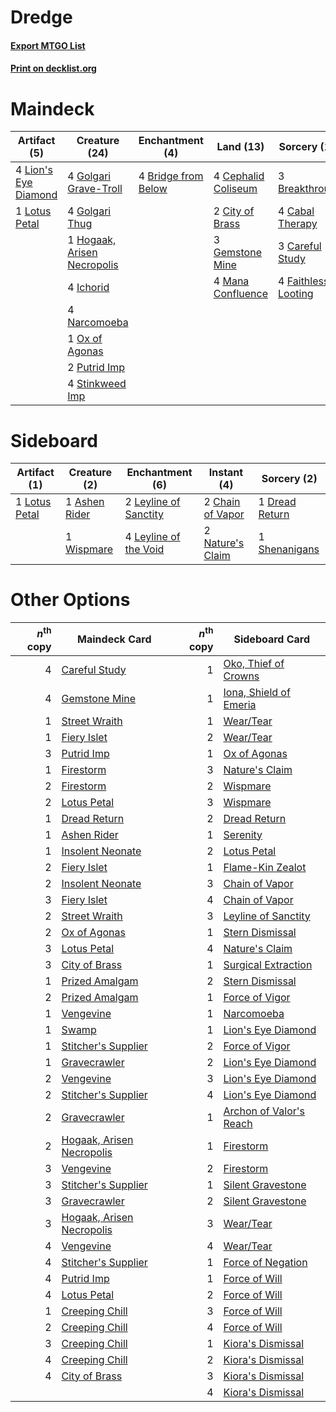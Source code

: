 # Dredge

#### [Export MTGO List](../collection/Dredge/Dredge.txt)
#### [Print on decklist.org](http://decklist.org/?deckmain=3%09Breakthrough%0A4%09Bridge%20from%20Below%0A4%09Cabal%20Therapy%0A3%09Careful%20Study%0A4%09Cephalid%20Coliseum%0A2%09City%20of%20Brass%0A4%09Faithless%20Looting%0A3%09Gemstone%20Mine%0A4%09Golgari%20Grave-Troll%0A4%09Golgari%20Thug%0A1%09Hogaak,%20Arisen%20Necropolis%0A4%09Ichorid%0A4%09Lion's%20Eye%20Diamond%0A1%09Lotus%20Petal%0A4%09Mana%20Confluence%0A4%09Narcomoeba%0A1%09Ox%20of%20Agonas%0A2%09Putrid%20Imp%0A4%09Stinkweed%20Imp&deckside=1%09Ashen%20Rider%0A2%09Chain%20of%20Vapor%0A1%09Dread%20Return%0A2%09Leyline%20of%20Sanctity%0A4%09Leyline%20of%20the%20Void%0A1%09Lotus%20Petal%0A2%09Nature's%20Claim%0A1%09Shenanigans%0A1%09Wispmare)
# Maindeck

|                                        Artifact (5)                                         |                                            Creature (24)                                             |                                       Enchantment (4)                                        |                                          Land (13)                                          |                                         Sorcery (14)                                         |
|---------------------------------------------------------------------------------------------|------------------------------------------------------------------------------------------------------|----------------------------------------------------------------------------------------------|---------------------------------------------------------------------------------------------|----------------------------------------------------------------------------------------------|
|4 [Lion's Eye Diamond](http://gatherer.wizards.com/Pages/Card/Details.aspx?multiverseid=3255)|4 [Golgari Grave-Troll](http://gatherer.wizards.com/Pages/Card/Details.aspx?multiverseid=338406)      |4 [Bridge from Below](http://gatherer.wizards.com/Pages/Card/Details.aspx?multiverseid=136054)|4 [Cephalid Coliseum](http://gatherer.wizards.com/Pages/Card/Details.aspx?multiverseid=29903)|3 [Breakthrough](http://gatherer.wizards.com/Pages/Card/Details.aspx?multiverseid=382225)     |
|1 [Lotus Petal](http://gatherer.wizards.com/Pages/Card/Details.aspx?multiverseid=420602)     |4 [Golgari Thug](http://gatherer.wizards.com/Pages/Card/Details.aspx?multiverseid=292953)             |                                                                                              |2 [City of Brass](http://gatherer.wizards.com/Pages/Card/Details.aspx?multiverseid=4178)     |4 [Cabal Therapy](http://gatherer.wizards.com/Pages/Card/Details.aspx?multiverseid=413625)    |
|                                                                                             |1 [Hogaak, Arisen Necropolis](http://gatherer.wizards.com/Pages/Card/Details.aspx?multiverseid=464151)|                                                                                              |3 [Gemstone Mine](http://gatherer.wizards.com/Pages/Card/Details.aspx?multiverseid=109761)   |3 [Careful Study](http://gatherer.wizards.com/Pages/Card/Details.aspx?multiverseid=29727)     |
|                                                                                             |4 [Ichorid](http://gatherer.wizards.com/Pages/Card/Details.aspx?multiverseid=413635)                  |                                                                                              |4 [Mana Confluence](http://gatherer.wizards.com/Pages/Card/Details.aspx?multiverseid=409573) |4 [Faithless Looting](http://gatherer.wizards.com/Pages/Card/Details.aspx?multiverseid=389512)|
|                                                                                             |4 [Narcomoeba](http://gatherer.wizards.com/Pages/Card/Details.aspx?multiverseid=136140)               |                                                                                              |                                                                                             |                                                                                              |
|                                                                                             |1 [Ox of Agonas](http://gatherer.wizards.com/Pages/Card/Details.aspx?multiverseid=476398)             |                                                                                              |                                                                                             |                                                                                              |
|                                                                                             |2 [Putrid Imp](http://gatherer.wizards.com/Pages/Card/Details.aspx?multiverseid=270459)               |                                                                                              |                                                                                             |                                                                                              |
|                                                                                             |4 [Stinkweed Imp](http://gatherer.wizards.com/Pages/Card/Details.aspx?multiverseid=193870)            |                                                                                              |                                                                                             |                                                                                              |


# Sideboard

|                                      Artifact (1)                                      |                                      Creature (2)                                      |                                        Enchantment (6)                                         |                                        Instant (4)                                        |                                       Sorcery (2)                                       |
|----------------------------------------------------------------------------------------|----------------------------------------------------------------------------------------|------------------------------------------------------------------------------------------------|-------------------------------------------------------------------------------------------|-----------------------------------------------------------------------------------------|
|1 [Lotus Petal](http://gatherer.wizards.com/Pages/Card/Details.aspx?multiverseid=420602)|1 [Ashen Rider](http://gatherer.wizards.com/Pages/Card/Details.aspx?multiverseid=373689)|2 [Leyline of Sanctity](http://gatherer.wizards.com/Pages/Card/Details.aspx?multiverseid=204993)|2 [Chain of Vapor](http://gatherer.wizards.com/Pages/Card/Details.aspx?multiverseid=420701)|1 [Dread Return](http://gatherer.wizards.com/Pages/Card/Details.aspx?multiverseid=389491)|
|                                                                                        |1 [Wispmare](http://gatherer.wizards.com/Pages/Card/Details.aspx?multiverseid=145974)   |4 [Leyline of the Void](http://gatherer.wizards.com/Pages/Card/Details.aspx?multiverseid=107682)|2 [Nature's Claim](http://gatherer.wizards.com/Pages/Card/Details.aspx?multiverseid=382316)|1 [Shenanigans](http://gatherer.wizards.com/Pages/Card/Details.aspx?multiverseid=464095) |


# Other Options

|*n*<sup>th</sup> copy|                                           Maindeck Card                                            |*n*<sup>th</sup> copy|                                          Sideboard Card                                          |
|--------------------:|----------------------------------------------------------------------------------------------------|--------------------:|--------------------------------------------------------------------------------------------------|
|                    4|[Careful Study](http://gatherer.wizards.com/Pages/Card/Details.aspx?multiverseid=29727)             |                    1|[Oko, Thief of Crowns](http://gatherer.wizards.com/Pages/Card/Details.aspx?multiverseid=473159)   |
|                    4|[Gemstone Mine](http://gatherer.wizards.com/Pages/Card/Details.aspx?multiverseid=109761)            |                    1|[Iona, Shield of Emeria](http://gatherer.wizards.com/Pages/Card/Details.aspx?multiverseid=397800) |
|                    1|[Street Wraith](http://gatherer.wizards.com/Pages/Card/Details.aspx?multiverseid=442097)            |                    1|[Wear/Tear](http://gatherer.wizards.com/Pages/Card/Details.aspx?multiverseid=368950)              |
|                    1|[Fiery Islet](http://gatherer.wizards.com/Pages/Card/Details.aspx?multiverseid=464187)              |                    2|[Wear/Tear](http://gatherer.wizards.com/Pages/Card/Details.aspx?multiverseid=368950)              |
|                    3|[Putrid Imp](http://gatherer.wizards.com/Pages/Card/Details.aspx?multiverseid=270459)               |                    1|[Ox of Agonas](http://gatherer.wizards.com/Pages/Card/Details.aspx?multiverseid=476398)           |
|                    1|[Firestorm](http://gatherer.wizards.com/Pages/Card/Details.aspx?multiverseid=4547)                  |                    3|[Nature's Claim](http://gatherer.wizards.com/Pages/Card/Details.aspx?multiverseid=382316)         |
|                    2|[Firestorm](http://gatherer.wizards.com/Pages/Card/Details.aspx?multiverseid=4547)                  |                    2|[Wispmare](http://gatherer.wizards.com/Pages/Card/Details.aspx?multiverseid=145974)               |
|                    2|[Lotus Petal](http://gatherer.wizards.com/Pages/Card/Details.aspx?multiverseid=420602)              |                    3|[Wispmare](http://gatherer.wizards.com/Pages/Card/Details.aspx?multiverseid=145974)               |
|                    1|[Dread Return](http://gatherer.wizards.com/Pages/Card/Details.aspx?multiverseid=389491)             |                    2|[Dread Return](http://gatherer.wizards.com/Pages/Card/Details.aspx?multiverseid=389491)           |
|                    1|[Ashen Rider](http://gatherer.wizards.com/Pages/Card/Details.aspx?multiverseid=373689)              |                    1|[Serenity](http://gatherer.wizards.com/Pages/Card/Details.aspx?multiverseid=15360)                |
|                    1|[Insolent Neonate](http://gatherer.wizards.com/Pages/Card/Details.aspx?multiverseid=409922)         |                    2|[Lotus Petal](http://gatherer.wizards.com/Pages/Card/Details.aspx?multiverseid=420602)            |
|                    2|[Fiery Islet](http://gatherer.wizards.com/Pages/Card/Details.aspx?multiverseid=464187)              |                    1|[Flame-Kin Zealot](http://gatherer.wizards.com/Pages/Card/Details.aspx?multiverseid=386316)       |
|                    2|[Insolent Neonate](http://gatherer.wizards.com/Pages/Card/Details.aspx?multiverseid=409922)         |                    3|[Chain of Vapor](http://gatherer.wizards.com/Pages/Card/Details.aspx?multiverseid=420701)         |
|                    3|[Fiery Islet](http://gatherer.wizards.com/Pages/Card/Details.aspx?multiverseid=464187)              |                    4|[Chain of Vapor](http://gatherer.wizards.com/Pages/Card/Details.aspx?multiverseid=420701)         |
|                    2|[Street Wraith](http://gatherer.wizards.com/Pages/Card/Details.aspx?multiverseid=442097)            |                    3|[Leyline of Sanctity](http://gatherer.wizards.com/Pages/Card/Details.aspx?multiverseid=204993)    |
|                    2|[Ox of Agonas](http://gatherer.wizards.com/Pages/Card/Details.aspx?multiverseid=476398)             |                    1|[Stern Dismissal](http://gatherer.wizards.com/Pages/Card/Details.aspx?multiverseid=476319)        |
|                    3|[Lotus Petal](http://gatherer.wizards.com/Pages/Card/Details.aspx?multiverseid=420602)              |                    4|[Nature's Claim](http://gatherer.wizards.com/Pages/Card/Details.aspx?multiverseid=382316)         |
|                    3|[City of Brass](http://gatherer.wizards.com/Pages/Card/Details.aspx?multiverseid=4178)              |                    1|[Surgical Extraction](http://gatherer.wizards.com/Pages/Card/Details.aspx?multiverseid=397706)    |
|                    1|[Prized Amalgam](http://gatherer.wizards.com/Pages/Card/Details.aspx?multiverseid=410014)           |                    2|[Stern Dismissal](http://gatherer.wizards.com/Pages/Card/Details.aspx?multiverseid=476319)        |
|                    2|[Prized Amalgam](http://gatherer.wizards.com/Pages/Card/Details.aspx?multiverseid=410014)           |                    1|[Force of Vigor](http://gatherer.wizards.com/Pages/Card/Details.aspx?multiverseid=464113)         |
|                    1|[Vengevine](http://gatherer.wizards.com/Pages/Card/Details.aspx?multiverseid=457124)                |                    1|[Narcomoeba](http://gatherer.wizards.com/Pages/Card/Details.aspx?multiverseid=136140)             |
|                    1|[Swamp](http://gatherer.wizards.com/Pages/Card/Details.aspx?multiverseid=439858)                    |                    1|[Lion's Eye Diamond](http://gatherer.wizards.com/Pages/Card/Details.aspx?multiverseid=3255)       |
|                    1|[Stitcher's Supplier](http://gatherer.wizards.com/Pages/Card/Details.aspx?multiverseid=447257)      |                    2|[Force of Vigor](http://gatherer.wizards.com/Pages/Card/Details.aspx?multiverseid=464113)         |
|                    1|[Gravecrawler](http://gatherer.wizards.com/Pages/Card/Details.aspx?multiverseid=409635)             |                    2|[Lion's Eye Diamond](http://gatherer.wizards.com/Pages/Card/Details.aspx?multiverseid=3255)       |
|                    2|[Vengevine](http://gatherer.wizards.com/Pages/Card/Details.aspx?multiverseid=457124)                |                    3|[Lion's Eye Diamond](http://gatherer.wizards.com/Pages/Card/Details.aspx?multiverseid=3255)       |
|                    2|[Stitcher's Supplier](http://gatherer.wizards.com/Pages/Card/Details.aspx?multiverseid=447257)      |                    4|[Lion's Eye Diamond](http://gatherer.wizards.com/Pages/Card/Details.aspx?multiverseid=3255)       |
|                    2|[Gravecrawler](http://gatherer.wizards.com/Pages/Card/Details.aspx?multiverseid=409635)             |                    1|[Archon of Valor's Reach](http://gatherer.wizards.com/Pages/Card/Details.aspx?multiverseid=446042)|
|                    2|[Hogaak, Arisen Necropolis](http://gatherer.wizards.com/Pages/Card/Details.aspx?multiverseid=464151)|                    1|[Firestorm](http://gatherer.wizards.com/Pages/Card/Details.aspx?multiverseid=4547)                |
|                    3|[Vengevine](http://gatherer.wizards.com/Pages/Card/Details.aspx?multiverseid=457124)                |                    2|[Firestorm](http://gatherer.wizards.com/Pages/Card/Details.aspx?multiverseid=4547)                |
|                    3|[Stitcher's Supplier](http://gatherer.wizards.com/Pages/Card/Details.aspx?multiverseid=447257)      |                    1|[Silent Gravestone](http://gatherer.wizards.com/Pages/Card/Details.aspx?multiverseid=439846)      |
|                    3|[Gravecrawler](http://gatherer.wizards.com/Pages/Card/Details.aspx?multiverseid=409635)             |                    2|[Silent Gravestone](http://gatherer.wizards.com/Pages/Card/Details.aspx?multiverseid=439846)      |
|                    3|[Hogaak, Arisen Necropolis](http://gatherer.wizards.com/Pages/Card/Details.aspx?multiverseid=464151)|                    3|[Wear/Tear](http://gatherer.wizards.com/Pages/Card/Details.aspx?multiverseid=368950)              |
|                    4|[Vengevine](http://gatherer.wizards.com/Pages/Card/Details.aspx?multiverseid=457124)                |                    4|[Wear/Tear](http://gatherer.wizards.com/Pages/Card/Details.aspx?multiverseid=368950)              |
|                    4|[Stitcher's Supplier](http://gatherer.wizards.com/Pages/Card/Details.aspx?multiverseid=447257)      |                    1|[Force of Negation](http://gatherer.wizards.com/Pages/Card/Details.aspx?multiverseid=464001)      |
|                    4|[Putrid Imp](http://gatherer.wizards.com/Pages/Card/Details.aspx?multiverseid=270459)               |                    1|[Force of Will](http://gatherer.wizards.com/Pages/Card/Details.aspx?multiverseid=3107)            |
|                    4|[Lotus Petal](http://gatherer.wizards.com/Pages/Card/Details.aspx?multiverseid=420602)              |                    2|[Force of Will](http://gatherer.wizards.com/Pages/Card/Details.aspx?multiverseid=3107)            |
|                    1|[Creeping Chill](http://gatherer.wizards.com/Pages/Card/Details.aspx?multiverseid=452816)           |                    3|[Force of Will](http://gatherer.wizards.com/Pages/Card/Details.aspx?multiverseid=3107)            |
|                    2|[Creeping Chill](http://gatherer.wizards.com/Pages/Card/Details.aspx?multiverseid=452816)           |                    4|[Force of Will](http://gatherer.wizards.com/Pages/Card/Details.aspx?multiverseid=3107)            |
|                    3|[Creeping Chill](http://gatherer.wizards.com/Pages/Card/Details.aspx?multiverseid=452816)           |                    1|[Kiora's Dismissal](http://gatherer.wizards.com/Pages/Card/Details.aspx?multiverseid=380444)      |
|                    4|[Creeping Chill](http://gatherer.wizards.com/Pages/Card/Details.aspx?multiverseid=452816)           |                    2|[Kiora's Dismissal](http://gatherer.wizards.com/Pages/Card/Details.aspx?multiverseid=380444)      |
|                    4|[City of Brass](http://gatherer.wizards.com/Pages/Card/Details.aspx?multiverseid=4178)              |                    3|[Kiora's Dismissal](http://gatherer.wizards.com/Pages/Card/Details.aspx?multiverseid=380444)      |
|                     |                                                                                                    |                    4|[Kiora's Dismissal](http://gatherer.wizards.com/Pages/Card/Details.aspx?multiverseid=380444)      |


